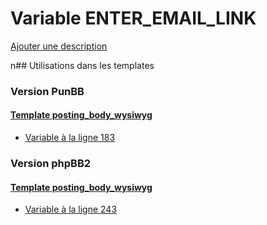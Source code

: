 # Variable ENTER_EMAIL_LINK
[Ajouter une description](https://fa-tvars.appspot.com/ENTER_EMAIL_LINK)

n## Utilisations dans les templates

### Version PunBB

#### [Template posting_body_wysiwyg](punbb/posting_body_wysiwyg.md)
* [Variable à la ligne 183](../punbb/posting_body_wysiwyg.tpl#L183)

### Version phpBB2

#### [Template posting_body_wysiwyg](subsilver/posting_body_wysiwyg.md)
* [Variable à la ligne 243](../subsilver/posting_body_wysiwyg.tpl#L243)